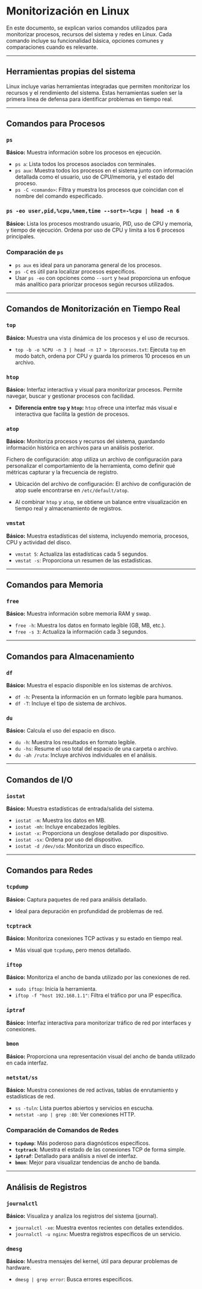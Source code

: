 # Monitorización en Linux

En este documento, se explican varios comandos utilizados para monitorizar procesos, recursos del sistema y redes en Linux. Cada comando incluye su funcionalidad básica, opciones comunes y comparaciones cuando es relevante.

---

## Herramientas propias del sistema
Linux incluye varias herramientas integradas que permiten monitorizar los recursos y el rendimiento del sistema. Estas herramientas suelen ser la primera línea de defensa para identificar problemas en tiempo real.

---

## Comandos para Procesos

### `ps`
**Básico:** Muestra información sobre los procesos en ejecución.

- `ps a`: Lista todos los procesos asociados con terminales.
- `ps aux`: Muestra todos los procesos en el sistema junto con información detallada como el usuario, uso de CPU/memoria, y el estado del proceso.
- `ps -C <comando>`: Filtra y muestra los procesos que coincidan con el nombre del comando especificado.

### `ps -eo user,pid,%cpu,%mem,time --sort=-%cpu | head -n 6`
**Básico:** Lista los procesos mostrando usuario, PID, uso de CPU y memoria, y tiempo de ejecución. Ordena por uso de CPU y limita a los 6 procesos principales.

### Comparación de `ps`
- `ps aux` es ideal para un panorama general de los procesos.
- `ps -C` es útil para localizar procesos específicos.
- Usar `ps -eo` con opciones como `--sort` y `head` proporciona un enfoque más analítico para priorizar procesos según recursos utilizados.

---

## Comandos de Monitorización en Tiempo Real

### `top`
**Básico:** Muestra una vista dinámica de los procesos y el uso de recursos.

- `top -b -o %CPU -n 3 | head -n 17 > 10procesos.txt`: Ejecuta `top` en modo batch, ordena por CPU y guarda los primeros 10 procesos en un archivo.

### `htop`
**Básico:** Interfaz interactiva y visual para monitorizar procesos. Permite navegar, buscar y gestionar procesos con facilidad.

- **Diferencia entre `top` y `htop`:** `htop` ofrece una interfaz más visual e interactiva que facilita la gestión de procesos.

### `atop`
**Básico:** Monitoriza procesos y recursos del sistema, guardando información histórica en archivos para un análisis posterior.

Fichero de configuración: atop utiliza un archivo de configuración para personalizar el comportamiento de la herramienta, como definir qué métricas capturar y la frecuencia de registro.

- Ubicación del archivo de configuración: El archivo de configuración de atop suele encontrarse en `/etc/default/atop`.

- Al combinar `htop` y `atop`, se obtiene un balance entre visualización en tiempo real y almacenamiento de registros.

### `vmstat`
**Básico:** Muestra estadísticas del sistema, incluyendo memoria, procesos, CPU y actividad del disco.

- `vmstat 5`: Actualiza las estadísticas cada 5 segundos.
- `vmstat -s`: Proporciona un resumen de las estadísticas.

---

## Comandos para Memoria

### `free`
**Básico:** Muestra información sobre memoria RAM y swap.

- `free -h`: Muestra los datos en formato legible (GB, MB, etc.).
- `free -s 3`: Actualiza la información cada 3 segundos.

---

## Comandos para Almacenamiento

### `df`
**Básico:** Muestra el espacio disponible en los sistemas de archivos.

- `df -h`: Presenta la información en un formato legible para humanos.
- `df -T`: Incluye el tipo de sistema de archivos.

### `du`
**Básico:** Calcula el uso del espacio en disco.

- `du -h`: Muestra los resultados en formato legible.
- `du -hs`: Resume el uso total del espacio de una carpeta o archivo.
- `du -ah /ruta`: Incluye archivos individuales en el análisis.

---

## Comandos de I/O

### `iostat`
**Básico:** Muestra estadísticas de entrada/salida del sistema.

- `iostat -m`: Muestra los datos en MB.
- `iostat -mh`: Incluye encabezados legibles.
- `iostat -x`: Proporciona un desglose detallado por dispositivo.
- `iostat -sx`: Ordena por uso del dispositivo.
- `iostat -d /dev/sda`: Monitoriza un disco específico.

---

## Comandos para Redes

### `tcpdump`
**Básico:** Captura paquetes de red para análisis detallado.

- Ideal para depuración en profundidad de problemas de red.

### `tcptrack`
**Básico:** Monitoriza conexiones TCP activas y su estado en tiempo real.

- Más visual que `tcpdump`, pero menos detallado.

### `iftop`
**Básico:** Monitoriza el ancho de banda utilizado por las conexiones de red.

- `sudo iftop`: Inicia la herramienta.
- `iftop -f "host 192.168.1.1"`: Filtra el tráfico por una IP específica.

### `iptraf`
**Básico:** Interfaz interactiva para monitorizar tráfico de red por interfaces y conexiones.

### `bmon`
**Básico:** Proporciona una representación visual del ancho de banda utilizado en cada interfaz.

### `netstat/ss`
**Básico:** Muestra conexiones de red activas, tablas de enrutamiento y estadísticas de red.

- `ss -tuln`: Lista puertos abiertos y servicios en escucha.
- `netstat -anp | grep :80`: Ver conexiones HTTP.

### Comparación de Comandos de Redes
- **`tcpdump`**: Más poderoso para diagnósticos específicos.
- **`tcptrack`**: Muestra el estado de las conexiones TCP de forma simple.
- **`iptraf`**: Detallado para análisis a nivel de interfaz.
- **`bmon`**: Mejor para visualizar tendencias de ancho de banda.

---

## Análisis de Registros

### `journalctl`
**Básico:** Visualiza y analiza los registros del sistema (journal).

- `journalctl -xe`: Muestra eventos recientes con detalles extendidos.
- `journalctl -u nginx`: Muestra registros específicos de un servicio.

### `dmesg`
**Básico:** Muestra mensajes del kernel, útil para depurar problemas de hardware.

- `dmesg | grep error`: Busca errores específicos.


